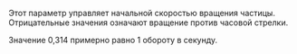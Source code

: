 Этот параметр управляет начальной скоростью вращения частицы.
Отрицательные значения означают вращение против часовой стрелки.

Значение 0,314 примерно равно 1 обороту в секунду.